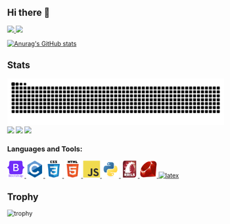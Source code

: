 ## Hi there 👋



<p align="left">
  <a href="https://github.com/hayase-m">
    <img height="20" src="https://komarev.com/ghpvc/?username=hayase-m" />
  </a>
  <a href="https://github.com/hayase-m">
    <img height="20" src="https://img.shields.io/github/followers/hayase-m?label=follow&logo=github&style=flat" />
  </a>
 <!-- <a href="http://qiita.com/hayase-m">
    <img height="20" src="https://qiita-badge.apiapi.app/s/hayase-m/posts.svg" />
  </a>
  <a href="http://qiita.com/hayase-m">
    <img height="20" src="https://qiita-badge.apiapi.app/s/hayase-m/contributions.svg" />
  </a>
  <a href="https://zenn.dev/hayase-m">
    <img height="20" src="https://badgen.org/img/zenn/hayase-m/articles?style=plastic" />
  </a> -->
</p>


[![Anurag's GitHub stats](https://github-readme-stats.vercel.app/api?username=hayase-m&theme=onedark&show_icons=true)](https://github.com/anuraghazra/github-readme-stats)

## Stats
![](https://raw.githubusercontent.com/hayase-m/hayase-m/output/github-contribution-grid-snake.svg)
![](http://github-profile-summary-cards.vercel.app/api/cards/profile-details?username=hayase-m&theme=gruvbox)
![](http://github-profile-summary-cards.vercel.app/api/cards/repos-per-language?username=hayase-m&theme=gruvbox)
![](http://github-profile-summary-cards.vercel.app/api/cards/most-commit-language?username=hayase-m&theme=gruvbox)
<!--![](http://github-profile-summary-cards.vercel.app/api/cards/stats?username=hayase-m&theme=gruvbox)
![](http://github-profile-summary-cards.vercel.app/api/cards/productive-time?username=hayase-m&theme=gruvbox&utcOffset=9)-->


<h3 align="left">Languages and Tools:</h3>
<p align="left"> <a href="https://getbootstrap.com" target="_blank" rel="noreferrer"> <img src="https://raw.githubusercontent.com/devicons/devicon/master/icons/bootstrap/bootstrap-plain-wordmark.svg" alt="bootstrap" width="40" height="40"/> </a> <a href="https://www.cprogramming.com/" target="_blank" rel="noreferrer"> <img src="https://raw.githubusercontent.com/devicons/devicon/master/icons/c/c-original.svg" alt="c" width="40" height="40"/> </a> <a href="https://www.w3schools.com/css/" target="_blank" rel="noreferrer"> <img src="https://raw.githubusercontent.com/devicons/devicon/master/icons/css3/css3-original-wordmark.svg" alt="css3" width="40" height="40"/> </a> <a href="https://www.w3.org/html/" target="_blank" rel="noreferrer"> <img src="https://raw.githubusercontent.com/devicons/devicon/master/icons/html5/html5-original-wordmark.svg" alt="html5" width="40" height="40"/> </a> <a href="https://developer.mozilla.org/en-US/docs/Web/JavaScript" target="_blank" rel="noreferrer"> <img src="https://raw.githubusercontent.com/devicons/devicon/master/icons/javascript/javascript-original.svg" alt="javascript" width="40" height="40"/> </a> <a href="https://www.python.org" target="_blank" rel="noreferrer"> <img src="https://raw.githubusercontent.com/devicons/devicon/master/icons/python/python-original.svg" alt="python" width="40" height="40"/> </a> <a href="https://rubyonrails.org" target="_blank" rel="noreferrer"> <img src="https://raw.githubusercontent.com/devicons/devicon/master/icons/rails/rails-original-wordmark.svg" alt="rails" width="40" height="40"/> </a> <a href="https://www.ruby-lang.org/en/" target="_blank" rel="noreferrer"> <img src="https://raw.githubusercontent.com/devicons/devicon/master/icons/ruby/ruby-original.svg" alt="ruby" width="40" height="40"/> </a>
  <a href="https://www.latex-project.org/" target="_blank" rel="noreferrer"> <img src="https://upload.wikimedia.org/wikipedia/commons/9/92/LaTeX_logo.svg" alt="latex" width="40" height="40"/> </a>
</p>

## Trophy
![trophy](https://github-profile-trophy.vercel.app/?username=hayase-m&theme=gruvbox)

<!--
**hayase-m/hayase-m** is a ✨ _special_ ✨ repository because its `README.md` (this file) appears on your GitHub profile.

Here are some ideas to get you started:

- 🔭 I’m currently working on ...
- 🌱 I’m currently learning ...
- 👯 I’m looking to collaborate on ...
- 🤔 I’m looking for help with ...
- 💬 Ask me about ...
- 📫 How to reach me: ...
- 😄 Pronouns: ...
- ⚡ Fun fact: ...
-->
